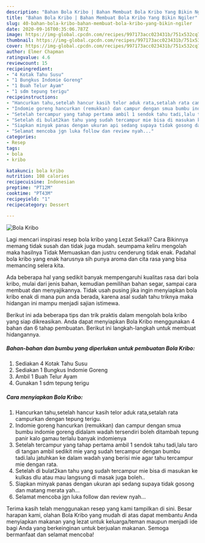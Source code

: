 ```yaml
---
description: "Bahan Bola Kribo | Bahan Membuat Bola Kribo Yang Bikin Ngiler"
title: "Bahan Bola Kribo | Bahan Membuat Bola Kribo Yang Bikin Ngiler"
slug: 40-bahan-bola-kribo-bahan-membuat-bola-kribo-yang-bikin-ngiler
date: 2020-09-16T00:35:06.787Z
image: https://img-global.cpcdn.com/recipes/997173acc023431b/751x532cq70/bola-kribo-foto-resep-utama.jpg
thumbnail: https://img-global.cpcdn.com/recipes/997173acc023431b/751x532cq70/bola-kribo-foto-resep-utama.jpg
cover: https://img-global.cpcdn.com/recipes/997173acc023431b/751x532cq70/bola-kribo-foto-resep-utama.jpg
author: Elmer Chapman
ratingvalue: 4.6
reviewcount: 15
recipeingredient:
- "4 Kotak Tahu Susu"
- "1 Bungkus Indomie Goreng"
- "1 Buah Telur Ayam"
- "1 sdm tepung terigu"
recipeinstructions:
- "Hancurkan tahu,setelah hancur kasih telor aduk rata,setalah rata campurkan dengan tepung terigu."
- "Indomie goreng hancurkan (remukkan) dan campur dengan smua bumbu indomie goreng didalam wadah tersendiri boleh ditambah tepung panir kalo gamau terlalu banyak indomienya"
- "Setelah tercampur yang tahap pertama ambil 1 sendok tahu tadi,lalu taro di tangan ambil sedikit mie yang sudah tercampur dengan bumbu tadi.lalu jatuhkan ke dalam wadah yang berisi mie agar tahu tercampur mie dengan rata."
- "Setelah di bulat2kan tahu yang sudah tercampur mie bisa di masukan ke kulkas dlu atau mau langsung di masak juga boleh.."
- "Siapkan minyak panas dengan ukuran api sedang supaya tidak gosong dan matang merata yah..."
- "Selamat mencoba jgn luka follow dan review nyah..."
categories:
- Resep
tags:
- bola
- kribo

katakunci: bola kribo 
nutrition: 108 calories
recipecuisine: Indonesian
preptime: "PT12M"
cooktime: "PT43M"
recipeyield: "1"
recipecategory: Dessert

---
```



![Bola Kribo](https://img-global.cpcdn.com/recipes/997173acc023431b/751x532cq70/bola-kribo-foto-resep-utama.jpg)

Lagi mencari inspirasi resep bola kribo yang Lezat Sekali? Cara Bikinnya memang tidak susah dan tidak juga mudah. seumpama keliru mengolah maka hasilnya Tidak Memuaskan dan justru cenderung tidak enak. Padahal bola kribo yang enak harusnya sih punya aroma dan cita rasa yang bisa memancing selera kita.

Ada beberapa hal yang sedikit banyak mempengaruhi kualitas rasa dari bola kribo, mulai dari jenis bahan, kemudian pemilihan bahan segar, sampai cara membuat dan menyajikannya. Tidak usah pusing jika ingin menyiapkan bola kribo enak di mana pun anda berada, karena asal sudah tahu triknya maka hidangan ini mampu menjadi sajian istimewa.




Berikut ini ada beberapa tips dan trik praktis dalam mengolah bola kribo yang siap dikreasikan. Anda dapat menyiapkan Bola Kribo menggunakan 4 bahan dan 6 tahap pembuatan. Berikut ini langkah-langkah untuk membuat hidangannya.

<!--inarticleads1-->

##### Bahan-bahan dan bumbu yang diperlukan untuk pembuatan Bola Kribo:

1. Sediakan 4 Kotak Tahu Susu
1. Sediakan 1 Bungkus Indomie Goreng
1. Ambil 1 Buah Telur Ayam
1. Gunakan 1 sdm tepung terigu




<!--inarticleads2-->

##### Cara menyiapkan Bola Kribo:

1. Hancurkan tahu,setelah hancur kasih telor aduk rata,setalah rata campurkan dengan tepung terigu.
1. Indomie goreng hancurkan (remukkan) dan campur dengan smua bumbu indomie goreng didalam wadah tersendiri boleh ditambah tepung panir kalo gamau terlalu banyak indomienya
1. Setelah tercampur yang tahap pertama ambil 1 sendok tahu tadi,lalu taro di tangan ambil sedikit mie yang sudah tercampur dengan bumbu tadi.lalu jatuhkan ke dalam wadah yang berisi mie agar tahu tercampur mie dengan rata.
1. Setelah di bulat2kan tahu yang sudah tercampur mie bisa di masukan ke kulkas dlu atau mau langsung di masak juga boleh..
1. Siapkan minyak panas dengan ukuran api sedang supaya tidak gosong dan matang merata yah...
1. Selamat mencoba jgn luka follow dan review nyah...




Terima kasih telah menggunakan resep yang kami tampilkan di sini. Besar harapan kami, olahan Bola Kribo yang mudah di atas dapat membantu Anda menyiapkan makanan yang lezat untuk keluarga/teman maupun menjadi ide bagi Anda yang berkeinginan untuk berjualan makanan. Semoga bermanfaat dan selamat mencoba!
